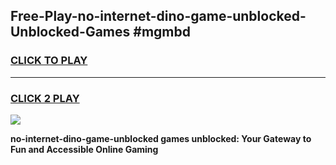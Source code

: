 
## Free-Play-no-internet-dino-game-unblocked-Unblocked-Games #mgmbd
<h3>
<a href="https://news.freeplayer.one?title=no-internet-dino-game-unblocked&ref=8M">CLICK TO PLAY</a></h3>
<hr>

<h3>
<a href="https://news.freeplayer.one?title=no-internet-dino-game-unblocked&ref=8M">CLICK 2 PLAY</a>
  
</h3>

<a href="https://news.freeplayer.one?title=no-internet-dino-game-unblocked&ref=8M"><img src="https://clearcache.store/games.png"></a>


**no-internet-dino-game-unblocked games unblocked: Your Gateway to Fun and Accessible Online Gaming**
